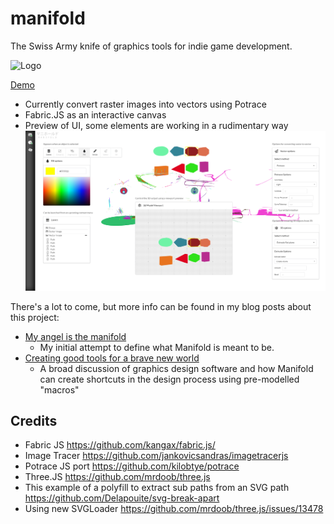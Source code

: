 # manifold
The Swiss Army knife of graphics tools for indie game development.

![Logo](https://cdn.rawgit.com/paulbrzeski/manifold/master/assets/manifold.svg)

[Demo](http://manifold.paulbrzeski.com)
- Currently convert raster images into vectors using Potrace
- Fabric.JS as an interactive canvas
- Preview of UI, some elements are working in a rudimentary way 
![Screenshot](/assets/screenshot.png)

There's a lot to come, but more info can be found in my blog posts about this project: 
- [My angel is the manifold](https://medium.com/@mail_59849/my-angel-is-the-manifold-d0b718d03071)
  - My initial attempt to define what Manifold is meant to be.
- [Creating good tools for a brave new world](https://medium.com/@mail_59849/creating-good-tools-for-a-brave-new-world-a85fa2da43cf)
  - A broad discussion of graphics design software and how Manifold can create shortcuts in the design process using pre-modelled "macros"

## Credits
- Fabric JS https://github.com/kangax/fabric.js/
- Image Tracer https://github.com/jankovicsandras/imagetracerjs
- Potrace JS port https://github.com/kilobtye/potrace
- Three.JS https://github.com/mrdoob/three.js
- This example of a polyfill to extract sub paths from an SVG path https://github.com/Delapouite/svg-break-apart
- Using new SVGLoader https://github.com/mrdoob/three.js/issues/13478
